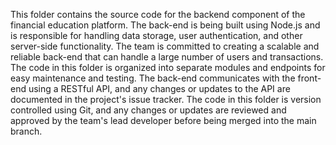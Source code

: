 This folder contains the source code for the backend component of the financial education platform. The back-end is being built using Node.js and is responsible for handling data storage, user authentication, and other server-side functionality. The team is committed to creating a scalable and reliable back-end that can handle a large number of users and transactions. The code in this folder is organized into separate modules and endpoints for easy maintenance and testing. The back-end communicates with the front-end using a RESTful API, and any changes or updates to the API are documented in the project's issue tracker. The code in this folder is version controlled using Git, and any changes or updates are reviewed and approved by the team's lead developer before being merged into the main branch.
